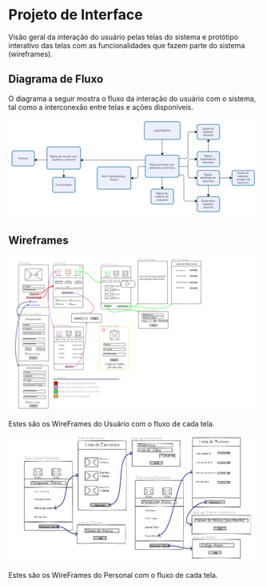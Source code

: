 # Projeto de Interface
Visão geral da interação do usuário pelas telas do sistema e protótipo interativo das telas com as funcionalidades que fazem parte do sistema (wireframes).

## Diagrama de Fluxo

O diagrama a seguir mostra o fluxo da interação do usuário com o sistema, tal como a interconexão entre telas e ações disponíveis.

![Diagrama de Fluxos](img/Processos/diagrama_fluxo.png)

## Wireframes

![WireFrames do Usuario](img/Fluxo%20do%20Usuario.png)

Estes são os WireFrames do Usuário com o fluxo de cada tela.

![WireFrames do Personal](img/Personal.png)

Estes são os WireFrames do Personal com o fluxo de cada tela.
 

